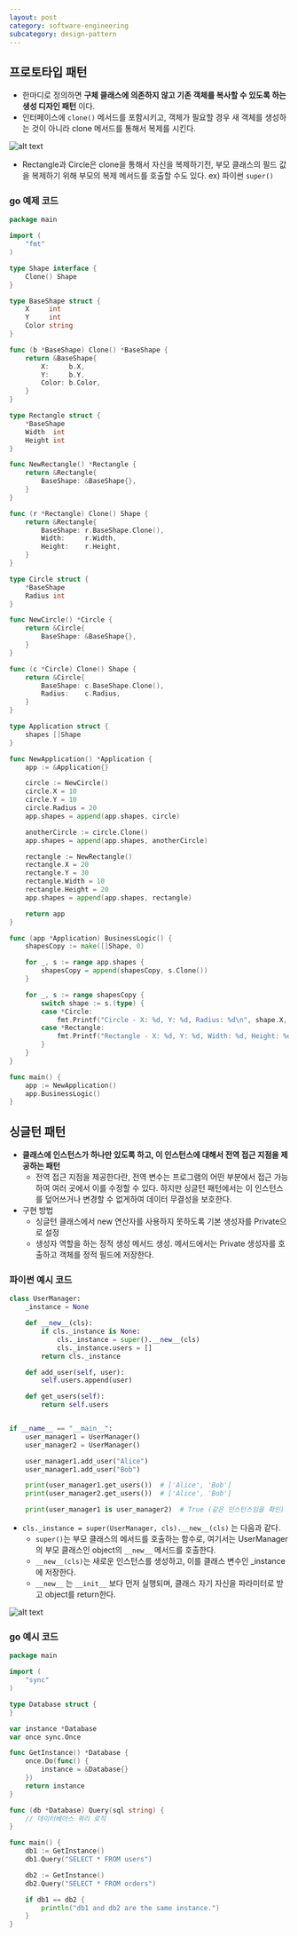 ```yaml
---
layout: post
category: software-engineering
subcategory: design-pattern
---
```


## 프로토타입 패턴

- 한마디로 정의하면 **구체 클래스에 의존하지 않고 기존 객체를 복사할 수 있도록 하는 생성 디자인 패턴** 이다.
- 인터페이스에 `clone()` 메서드를 포함시키고, 객체가 필요할 경우 새 객체를 생성하는 것이 아니라 clone 메서드를 통해서 복제를 시킨다.

![alt text](/assets/images/design-pattern/image/4/image.png)

- Rectangle과 Circle은 clone을 통해서 자신을 복제하기전, 부모 클래스의 필드 값을 복제하기 위해 부모의 복제 메서드를 호출할 수도 있다. ex) 파이썬 `super()`

### go 예제 코드

```go
package main

import (
    "fmt"
)

type Shape interface {
    Clone() Shape
}

type BaseShape struct {
    X     int
    Y     int
    Color string
}

func (b *BaseShape) Clone() *BaseShape {
    return &BaseShape{
        X:     b.X,
        Y:     b.Y,
        Color: b.Color,
    }
}

type Rectangle struct {
    *BaseShape
    Width  int
    Height int
}

func NewRectangle() *Rectangle {
    return &Rectangle{
        BaseShape: &BaseShape{},
    }
}

func (r *Rectangle) Clone() Shape {
    return &Rectangle{
        BaseShape: r.BaseShape.Clone(),
        Width:     r.Width,
        Height:    r.Height,
    }
}

type Circle struct {
    *BaseShape
    Radius int
}

func NewCircle() *Circle {
    return &Circle{
        BaseShape: &BaseShape{},
    }
}

func (c *Circle) Clone() Shape {
    return &Circle{
        BaseShape: c.BaseShape.Clone(),
        Radius:    c.Radius,
    }
}

type Application struct {
    shapes []Shape
}

func NewApplication() *Application {
    app := &Application{}

    circle := NewCircle()
    circle.X = 10
    circle.Y = 10
    circle.Radius = 20
    app.shapes = append(app.shapes, circle)

    anotherCircle := circle.Clone()
    app.shapes = append(app.shapes, anotherCircle)

    rectangle := NewRectangle()
    rectangle.X = 20
    rectangle.Y = 30
    rectangle.Width = 10
    rectangle.Height = 20
    app.shapes = append(app.shapes, rectangle)

    return app
}

func (app *Application) BusinessLogic() {
    shapesCopy := make([]Shape, 0)

    for _, s := range app.shapes {
        shapesCopy = append(shapesCopy, s.Clone())
    }

    for _, s := range shapesCopy {
        switch shape := s.(type) {
        case *Circle:
            fmt.Printf("Circle - X: %d, Y: %d, Radius: %d\n", shape.X, shape.Y, shape.Radius)
        case *Rectangle:
            fmt.Printf("Rectangle - X: %d, Y: %d, Width: %d, Height: %d\n", shape.X, shape.Y, shape.Width, shape.Height)
        }
    }
}

func main() {
    app := NewApplication()
    app.BusinessLogic()
}

```

## 싱글턴 패턴

- **클래스에 인스턴스가 하나만 있도록 하고, 이 인스턴스에 대해서 전역 접근 지점을 제공하는 패턴**
    - 전역 접근 지점을 제공한다란, 전역 변수는 프로그램의 어떤 부분에서 접근 가능하여 여러 곳에서 이를 수정할 수 있다. 하지만 싱글턴 패턴에서는 이 인스턴스를 덮어쓰거나 변경할 수 없게하여 데이터 무결성을 보호한다.
- 구현 방법
    - 싱글턴 클래스에서 new 연산자를 사용하지 못하도록 기본 생성자를 Private으로 설정
    - 생성자 역할을 하는 정적 생성 메서드 생성. 메서드에서는 Private 생성자를 호출하고 객체를 정적 필드에 저장한다.

### 파이썬 예시 코드

```python
class UserManager:
    _instance = None

    def __new__(cls):
        if cls._instance is None:
            cls._instance = super().__new__(cls)
            cls._instance.users = []
        return cls._instance

    def add_user(self, user):
        self.users.append(user)

    def get_users(self):
        return self.users


if __name__ == "__main__":
    user_manager1 = UserManager()
    user_manager2 = UserManager()

    user_manager1.add_user("Alice")
    user_manager1.add_user("Bob")

    print(user_manager1.get_users())  # ['Alice', 'Bob']
    print(user_manager2.get_users())  # ['Alice', 'Bob']

    print(user_manager1 is user_manager2)  # True (같은 인스턴스임을 확인)

```

- `cls._instance = super(UserManager, cls).__new__(cls)` 는 다음과 같다.
    - `super()`는 부모 클래스의 메서드를 호출하는 함수로, 여기서는 UserManager의 부모 클래스인 object의 `__new__` 메서드를 호출한다.
    - `__new__(cls)`는 새로운 인스턴스를 생성하고, 이를 클래스 변수인 _instance에 저장한다.
    - `__new__` 는 `__init__` 보다 먼저 실행되며, 클래스 자기 자신을 파라미터로 받고 object를 return한다.

![alt text](/assets/images/design-pattern/image/4/image-1.png)

### go 예시 코드

```go
package main

import (
    "sync"
)

type Database struct {
}

var instance *Database
var once sync.Once

func GetInstance() *Database {
    once.Do(func() {
        instance = &Database{}
    })
    return instance
}

func (db *Database) Query(sql string) {
    // 데이터베이스 쿼리 로직
}

func main() {
    db1 := GetInstance()
    db1.Query("SELECT * FROM users")

    db2 := GetInstance()
    db2.Query("SELECT * FROM orders")

    if db1 == db2 {
        println("db1 and db2 are the same instance.")
    }
}
```